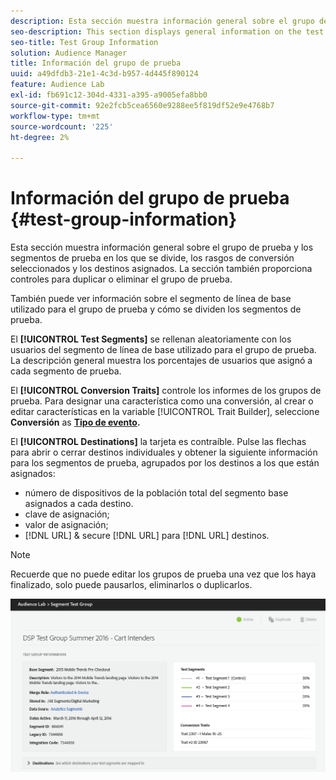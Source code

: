 ```yaml
---
description: Esta sección muestra información general sobre el grupo de prueba y los segmentos de prueba en los que se divide, los rasgos de conversión seleccionados y los destinos asignados. La sección también proporciona controles para duplicar o eliminar el grupo de prueba.
seo-description: This section displays general information on the test group and the test segments it is divided into, the selected conversion traits and mapped destinations. The section also provides controls for duplicating or deleting the test group.
seo-title: Test Group Information
solution: Audience Manager
title: Información del grupo de prueba
uuid: a49dfdb3-21e1-4c3d-b957-4d445f890124
feature: Audience Lab
exl-id: fb691c12-304d-4331-a395-a9005efa8bb0
source-git-commit: 92e2fcb5cea6560e9288ee5f819df52e9e4768b7
workflow-type: tm+mt
source-wordcount: '225'
ht-degree: 2%

---
```


# Información del grupo de prueba {#test-group-information}

Esta sección muestra información general sobre el grupo de prueba y los segmentos de prueba en los que se divide, los rasgos de conversión seleccionados y los destinos asignados. La sección también proporciona controles para duplicar o eliminar el grupo de prueba.

También puede ver información sobre el segmento de línea de base utilizado para el grupo de prueba y cómo se dividen los segmentos de prueba.

El **[!UICONTROL Test Segments]** se rellenan aleatoriamente con los usuarios del segmento de línea de base utilizado para el grupo de prueba. La descripción general muestra los porcentajes de usuarios que asignó a cada segmento de prueba.

El **[!UICONTROL Conversion Traits]** controle los informes de los grupos de prueba. Para designar una característica como una conversión, al crear o editar características en la variable [!UICONTROL Trait Builder], seleccione **Conversión** as **[Tipo de evento](../../features/traits/create-onboarded-rule-based-traits.md).**

El **[!UICONTROL Destinations]** la tarjeta es contraíble. Pulse las flechas para abrir o cerrar destinos individuales y obtener la siguiente información para los segmentos de prueba, agrupados por los destinos a los que están asignados:

* número de dispositivos de la población total del segmento base asignados a cada destino.
* clave de asignación;
* valor de asignación;
* [!DNL URL] &amp; secure [!DNL URL] para [!DNL URL] destinos.

>[!NOTE]
>
>Recuerde que no puede editar los grupos de prueba una vez que los haya finalizado, solo puede pausarlos, eliminarlos o duplicarlos.

![](assets/test-groups-information.PNG)
